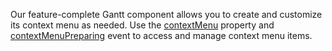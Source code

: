 Our feature-complete Gantt component allows you to create and customize its context menu as needed. Use the [contextMenu](/Documentation/ApiReference/UI_Components/dxGantt/Configuration/contextMenu/) property and [contextMenuPreparing](/Documentation/ApiReference/UI_Components/dxGantt/Configuration/#onContextMenuPreparing) event to access and manage context menu items.
<!--split-->